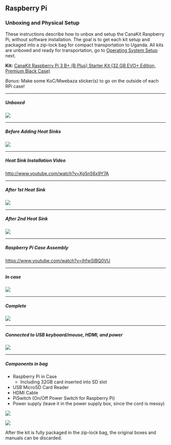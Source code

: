 ## Raspberry Pi
### Unboxing and Physical Setup
These instructions describe how to unbox and setup the CanaKit Raspberry Pi, without software installation. The goal is to get each kit setup and packaged into a zip-lock bag for compact transportation to Uganda.  All kits are unboxed and ready for transportation, go to [Operating System Setup](operating-system-setup-raspbian.md) next.

**Kit:** [CanaKit Raspberry Pi 3 B+ (B Plus) Starter Kit (32 GB EVO+ Edition, Premium Black Case)](https://www.amazon.com/dp/B07BCC8PK7)

_Bonus_: Make some KoC/Mwebaza sticker(s) to go on the outside of each RPi case!

----
##### Unboxed

![](images/01-rpi-unbox.jpg)

----
##### Before Adding Heat Sinks

![](images/02-rpi-heatsinks-before.jpg)

----
##### Heat Sink Installation Video

http://www.youtube.com/watch?v=Xg5n56x9Y7A

----
##### After 1st Heat Sink

![](images/03-rpi-heatsinks-1.jpg)

----
##### After 2nd Heat Sink

![](images/04-rpi-heatsinks-2.jpg)

----
##### Raspberry Pi Case Assembly

https://www.youtube.com/watch?v=ihfwSlBQ0VU


----
##### In case

![](images/05-rpi-case-2.jpg)

----
##### Complete

![](images/06-rpi-case-3.jpg)

----
##### Connected to USB keyboard/mouse, HDMI, and power

![](images/07-rpi-complete-w-box.jpg)


----
##### Components in bag
* Raspberry Pi in Case
  * Including 32GB card inserted into SD slot
* USB MicroSD Card Reader
* HDMI Cable
* PiSwitch (On/Off Power Switch for Raspberry Pi)
* Power supply (leave it in the power supply box, since the cord is messy)


![](images/08-contents-of-bag.jpg)

![](images/09-rpi-bag-next-to-box.jpg)


After the kit is fully packaged in the zip-lock bag, the original boxes and manuals can be discarded.

